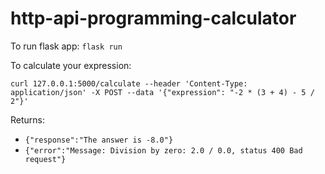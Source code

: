 # http-api-programming-calculator

To run flask app: 
`flask run`

To calculate your expression: 

`curl 127.0.0.1:5000/calculate --header 'Content-Type: application/json' -X POST --data '{"expression": "-2 * (3 + 4) - 5 / 2"}'`

Returns: 
- `{"response":"The answer is -8.0"}`
- `{"error":"Message: Division by zero: 2.0 / 0.0, status 400 Bad request"}`